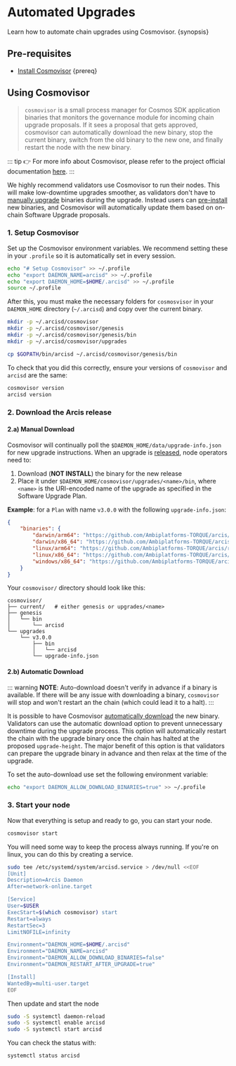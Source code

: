 
<!--
order: 2
-->

# Automated Upgrades

Learn how to automate chain upgrades using Cosmovisor. {synopsis}

## Pre-requisites

- [Install Cosmovisor](https://docs.cosmos.network/main/run-node/cosmovisor.html#installation) {prereq}

## Using Cosmovisor

> `cosmovisor` is a small process manager for Cosmos SDK application binaries that monitors the governance module for incoming chain upgrade proposals. If it sees a proposal that gets approved, cosmovisor can automatically download the new binary, stop the current binary, switch from the old binary to the new one, and finally restart the node with the new binary.

::: tip
👉 For more info about Cosmovisor, please refer to the project official documentation [here](https://docs.cosmos.network/main/run-node/cosmovisor.html).
:::

We highly recommend validators use Cosmovisor to run their nodes. This will make low-downtime upgrades smoother, as validators don't have to [manually upgrade](./manual.md) binaries during the upgrade. Instead users can [pre-install](#manual-download) new binaries, and Cosmovisor will automatically update them based on on-chain Software Upgrade proposals.

### 1. Setup Cosmovisor

Set up the Cosmovisor environment variables. We recommend setting these in your `.profile` so it is automatically set in every session.

```bash
echo "# Setup Cosmovisor" >> ~/.profile
echo "export DAEMON_NAME=arcisd" >> ~/.profile
echo "export DAEMON_HOME=$HOME/.arcisd" >> ~/.profile
source ~/.profile
```

After this, you must make the necessary folders for `cosmosvisor` in your `DAEMON_HOME` directory (`~/.arcisd`) and copy over the current binary.

```bash
mkdir -p ~/.arcisd/cosmovisor
mkdir -p ~/.arcisd/cosmovisor/genesis
mkdir -p ~/.arcisd/cosmovisor/genesis/bin
mkdir -p ~/.arcisd/cosmovisor/upgrades

cp $GOPATH/bin/arcisd ~/.arcisd/cosmovisor/genesis/bin
```

To check that you did this correctly, ensure your versions of `cosmovisor` and `arcisd` are the same:

```bash
cosmovisor version
arcisd version
```

### 2. Download the Arcis release

#### 2.a) Manual Download

Cosmovisor will continually poll the `$DAEMON_HOME/data/upgrade-info.json` for new upgrade instructions. When an upgrade is [released](https://github.com/Ambiplatforms-TORQUE/arcis/releases), node operators need to:

1. Download (**NOT INSTALL**) the binary for the new release
2. Place it under `$DAEMON_HOME/cosmovisor/upgrades/<name>/bin`, where `<name>` is the URI-encoded name of the upgrade as specified in the Software Upgrade Plan.

**Example**: for a `Plan` with name `v3.0.0` with the following `upgrade-info.json`:

```json
{
    "binaries": {
        "darwin/arm64": "https://github.com/Ambiplatforms-TORQUE/arcis/releases/download/v3.0.0/arcis_3.0.0_Darwin_arm64.tar.gz",
        "darwin/x86_64": "https://github.com/Ambiplatforms-TORQUE/arcis/releases/download/v3.0.0/arcis_3.0.0_Darwin_x86_64.tar.gz",
        "linux/arm64": "https://github.com/Ambiplatforms-TORQUE/arcis/releases/download/v3.0.0/arcis_3.0.0_Linux_arm64.tar.gz",
        "linux/x86_64": "https://github.com/Ambiplatforms-TORQUE/arcis/releases/download/v3.0.0/arcis_3.0.0_Linux_x86_64.tar.gz",
        "windows/x86_64": "https://github.com/Ambiplatforms-TORQUE/arcis/releases/download/v3.0.0/arcis_3.0.0_Windows_x86_64.zip"
    }
}
```

Your `cosmovisor/` directory should look like this:

```shell
cosmovisor/
├── current/   # either genesis or upgrades/<name>
├── genesis
│   └── bin
│       └── arcisd
└── upgrades
    └── v3.0.0
        ├── bin
        │   └── arcisd
        └── upgrade-info.json
```

#### 2.b) Automatic Download

::: warning
**NOTE**: Auto-download doesn't verify in advance if a binary is available. If there will be any issue with downloading a binary, `cosmovisor` will stop and won't restart an the chain (which could lead it to a halt).
:::

It is possible to have Cosmovisor [automatically download](https://docs.cosmos.network/main/run-node/cosmovisor.html#auto-download) the new binary. Validators can use the automatic download option to prevent unnecessary downtime during the upgrade process. This option will automatically restart the chain with the upgrade binary once the chain has halted at the proposed `upgrade-height`. The major benefit of this option is that validators can prepare the upgrade binary in advance and then relax at the time of the upgrade.

To set the auto-download use set the following environment variable:

```bash
echo "export DAEMON_ALLOW_DOWNLOAD_BINARIES=true" >> ~/.profile
```

### 3. Start your node

Now that everything is setup and ready to go, you can start your node.

```bash
cosmovisor start
```

You will need some way to keep the process always running. If you're on linux, you can do this by creating a service.

```bash
sudo tee /etc/systemd/system/arcisd.service > /dev/null <<EOF
[Unit]
Description=Arcis Daemon
After=network-online.target

[Service]
User=$USER
ExecStart=$(which cosmovisor) start
Restart=always
RestartSec=3
LimitNOFILE=infinity

Environment="DAEMON_HOME=$HOME/.arcisd"
Environment="DAEMON_NAME=arcisd"
Environment="DAEMON_ALLOW_DOWNLOAD_BINARIES=false"
Environment="DAEMON_RESTART_AFTER_UPGRADE=true"

[Install]
WantedBy=multi-user.target
EOF
```

Then update and start the node

```bash
sudo -S systemctl daemon-reload
sudo -S systemctl enable arcisd
sudo -S systemctl start arcisd
```

You can check the status with:

```bash
systemctl status arcisd
```
